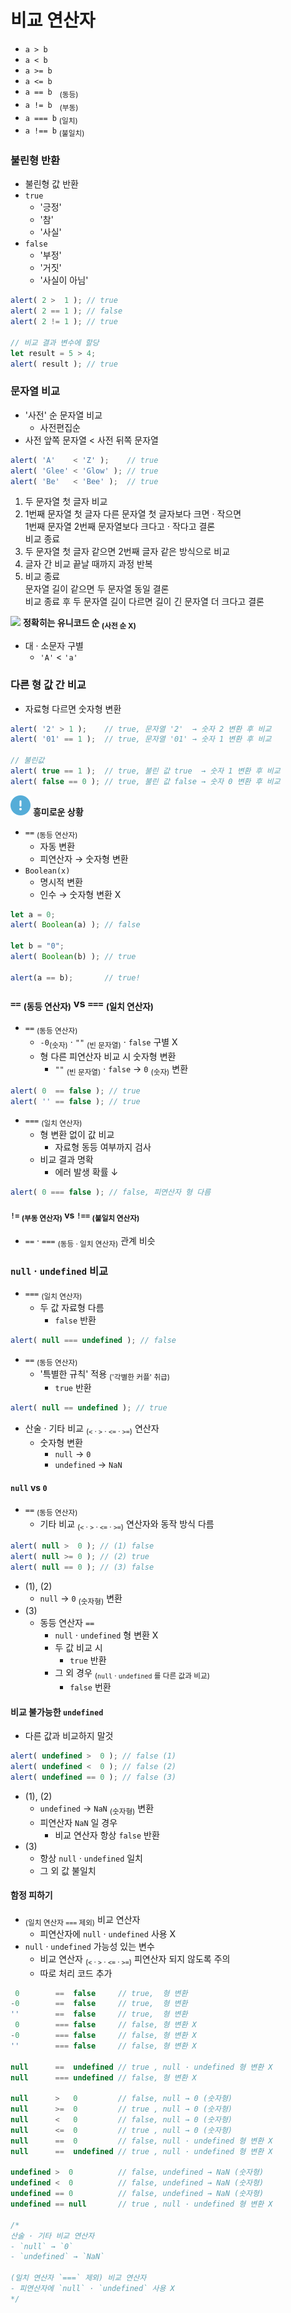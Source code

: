 비교 연산자
==========

- `a > b`
- `a < b`
- `a >= b`
- `a <= b`
- `a == b` &nbsp;&nbsp;<sub>(동등)</sub>
- `a != b` &nbsp;&nbsp;<sub>(부동)</sub>
- `a === b` <sub>(일치)</sub>
- `a !== b` <sub>(불일치)</sub>

### 불린형 반환
- 불린형 값 반환
- `true`
  - '긍정'
  - '참'
  - '사실'
- `false`
  - '부정'
  - '거짓'
  - '사실이 아님'
```javascript
alert( 2 >  1 ); // true
alert( 2 == 1 ); // false
alert( 2 != 1 ); // true

// 비교 결과 변수에 할당
let result = 5 > 4;
alert( result ); // true
```

### 문자열 비교
- '사전' 순 문자열 비교
  - 사전편집순
- 사전 앞쪽 문자열 < 사전 뒤쪽 문자열
```javascript
alert( 'A'    < 'Z' );    // true
alert( 'Glee' < 'Glow' ); // true
alert( 'Be'   < 'Bee' );  // true
```

1. 두 문자열 첫 글자 비교
2. 1번째 문자열 첫 글자 다른 문자열 첫 글자보다 크면 · 작으면<br />1번째 문자열 2번째 문자열보다 크다고 · 작다고 결론<br />비교 종료
3. 두 문자열 첫 글자 같으면 2번째 글자 같은 방식으로 비교
4. 글자 간 비교 끝날 때까지 과정 반복
5. 비교 종료<br />문자열 길이 같으면 두 문자열 동일 결론<br />비교 종료 후 두 문자열 길이 다르면 길이 긴 문자열 더 크다고 결론

<img class="icon" src="./1/commons/icons/circle-exclamation-solid.svg" /> **정확히는 유니코드 순 <sub>(사전 순 X)</sub>**

- 대 · 소문자 구별
  - `'A'` < `'a'`

### 다른 형 값 간 비교
- 자료형 다르면 숫자형 변환
```javascript
alert( '2' > 1 );    // true, 문자열 '2'  → 숫자 2 변환 후 비교
alert( '01' == 1 );  // true, 문자열 '01' → 숫자 1 변환 후 비교

// 불린값
alert( true == 1 );  // true, 불린 값 true  → 숫자 1 변환 후 비교
alert( false == 0 ); // true, 불린 값 false → 숫자 0 변환 후 비교
```

<img class="icon" src="../../images/commons/icons/circle-exclamation-solid.svg" /> **흥미로운 상황**

- `==` <sub>(동등 연산자)</sub>
  - 자동 변환
  - 피연산자 → 숫자형 변환
- `Boolean(x)`
  - 명시적 변환
  - 인수 → 숫자형 변환 X
```javascript
let a = 0;
alert( Boolean(a) ); // false

let b = "0";
alert( Boolean(b) ); // true

alert(a == b);       // true!
```

### `==` <sub>(동등 연산자)</sub> vs `===` <sub>(일치 연산자)</sub>
- `==` <sub>(동등 연산자)</sub>
  - `-0`<sub>(숫자)</sub> · `""` <sub>(빈 문자열)</sub> · `false` 구별 X
  - 형 다른 피연산자 비교 시 숫자형 변환
    - `""` <sub>(빈 문자열)</sub> · `false` → `0` <sub>(숫자)</sub> 변환
```javascript
alert( 0  == false ); // true
alert( '' == false ); // true
```
- `===` <sub>(일치 연산자)</sub>
  - 형 변환 없이 값 비교
    - 자료형 동등 여부까지 검사
  - 비교 결과 명확
    - 에러 발생 확률 ↓
```javascript
alert( 0 === false ); // false, 피연산자 형 다름
```
#### `!=` <sub>(부동 연산자)</sub> vs `!==` <sub>(불일치 연산자)</sub>
- `==` · `===` <sub>(동등 · 일치 연산자)</sub> 관계 비슷

### `null` · `undefined` 비교
- `===` <sub>(일치 연산자)</sub>
  - 두 값 자료형 다름
    - `false` 반환
```javascript
alert( null === undefined ); // false
```
- `==` <sub>(동등 연산자)</sub>
  - '특별한 규칙' 적용 <sub>('각별한 커플' 취급)</sub>
    - `true` 반환

```javascript
alert( null == undefined ); // true
```
- 산술 · 기타 비교 <sub>(`<` · `>` · `<=` · `>=`)</sub> 연산자
  - 숫자형 변환
    - `null` → `0`
    - `undefined` → `NaN`

#### `null` vs `0`
- `==` <sub>(동등 연산자)</sub>
  - 기타 비교 <sub>(`<` · `>` · `<=` · `>=`)</sub> 연산자와 동작 방식 다름
```javascript
alert( null >  0 ); // (1) false
alert( null >= 0 ); // (2) true
alert( null == 0 ); // (3) false
```
- (1), (2)
  - `null` → `0` <sub>(숫자형)</sub> 변환
- (3)
  - 동등 연산자 `==`
    - `null` · `undefined` 형 변환 X
    - 두 값 비교 시
      - `true` 반환
    - 그 외 경우 <sub>(`null` · `undefined` 를 다른 값과 비교)</sub>
      - `false` 번환

#### 비교 불가능한 `undefined`
- 다른 값과 비교하지 말것
```javascript
alert( undefined >  0 ); // false (1)
alert( undefined <  0 ); // false (2)
alert( undefined == 0 ); // false (3)
```
- (1), (2)
  - `undefined` → `NaN` <sub>(숫자형)</sub> 변환
  - 피연산자 `NaN` 일 경우
    - 비교 연산자 항상 `false` 반환
- (3)
  - 항상 `null` · `undefined` 일치
  - 그 외 값 불일치

#### 함정 피하기
- <sub>(일치 연산자 `===` 제외)</sub> 비교 연산자
  - 피연산자에 `null` · `undefined` 사용 X
- `null` · `undefined` 가능성 있는 변수
  - 비교 연산자 <sub>(`<` · `>` · `<=` · `>=`)</sub> 피연산자 되지 않도록 주의
  - 따로 처리 코드 추가

```javascript
 0        ==  false     // true,  형 변환
-0        ==  false     // true,  형 변환
''        ==  false     // true,  형 변환
 0        === false     // false, 형 변환 X
-0        === false     // false, 형 변환 X
''        === false     // false, 형 변환 X

null      ==  undefined // true , null · undefined 형 변환 X
null      === undefined // false, 형 변환 X

null      >   0         // false, null → 0 (숫자형)
null      >=  0         // true , null → 0 (숫자형)
null      <   0         // false, null → 0 (숫자형)
null      <=  0         // true , null → 0 (숫자형)
null      ==  0         // false, null · undefined 형 변환 X
null      ==  undefined // true , null · undefined 형 변환 X

undefined >  0          // false, undefined → NaN (숫자형)
undefined <  0          // false, undefined → NaN (숫자형)
undefined == 0          // false, undefined → NaN (숫자형)
undefined == null       // true , null · undefined 형 변환 X

/*
산술 · 기타 비교 연산자
- `null` → `0`
- `undefined` → `NaN`

(일치 연산자 `===` 제외) 비교 연산자
- 피연산자에 `null` · `undefined` 사용 X
*/

```
